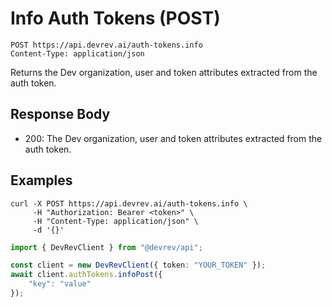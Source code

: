 # Info Auth Tokens (POST)

```http
POST https://api.devrev.ai/auth-tokens.info
Content-Type: application/json
```

Returns the Dev organization, user and token attributes extracted from
the auth token.




## Response Body

- 200: The Dev organization, user and token attributes extracted from the auth
token.


## Examples

```shell
curl -X POST https://api.devrev.ai/auth-tokens.info \
     -H "Authorization: Bearer <token>" \
     -H "Content-Type: application/json" \
     -d '{}'
```

```typescript
import { DevRevClient } from "@devrev/api";

const client = new DevRevClient({ token: "YOUR_TOKEN" });
await client.authTokens.infoPost({
    "key": "value"
});

```